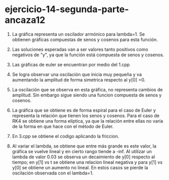 # ejercicio-14-segunda-parte-ancaza12

1. La gráfica representa un oscilador armónico para lambda=1. Se obtienen gráficas compuestas de senos y cosenos para esta función.
2. Las soluciones esperadas van a ser valores tanto positivos como negativos de "y", ya que la función está compuesta de senos y cosenos.
3. Las gráficas de euler se encuentran por medio del 1.cpp 
4. Se logra observar una oscilación que inicia muy pequeña y va aumentando la amplitud de forma simetrica respecto al y[0] =0.
5. La oscilación que se observa en esta gráfica, no representa cambios de amplitud. Sin embargo sigue siendo una funcion compuesta de senos y cosenos.
6. La gráfica que se obtiene es de forma espiral para el caso de Euler y representa la relación que tienen los senos y cosenos. Para el caso de RK4 se obtiene una forma elíptica, ya que la relación entre ellas no varía de la forma en que hace con el método de Euler.

7. En 3.cpp se obtiene el codigo aplicando la friccion. 
8. Al variar el lambda, se obtiene que entre más grande es este valor, la gráfica se vuelve lineal y en cierto rango tiende a -inf. Al utilizar un lambda de valor 0.03 se observa un decaimiento de y[0] respecto al tiempo; en y[1] vs t se obtiene una relacion lineal negativa y para y[1] vs y[0] se obtiene un aumento no lineal. En estos casos se pierde la oscilación observada con el lambda=1.

